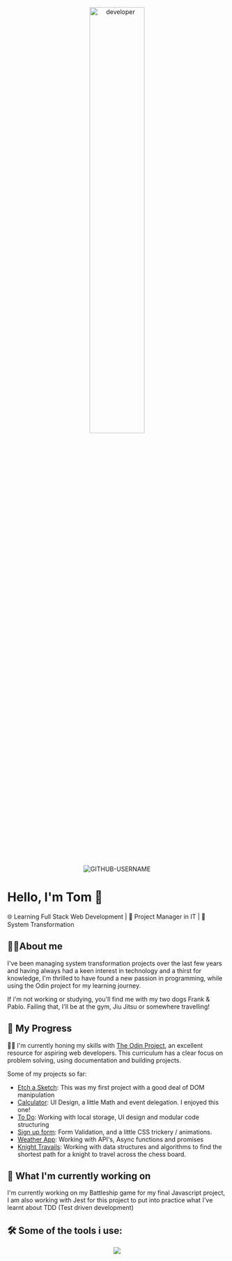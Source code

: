 <div align="center">
<img src="https://github.com/TomJS14/TomJS14/assets/133436558/24173c19-74b9-4caa-9fc2-afa176280fd6" alt="developer" width="50%" style="border-radius: 10px" />
  
</div>

<p align="center"> <img src="https://komarev.com/ghpvc/?username=TomJS14&label=Profile%20views&color=24ab77&style=flat" alt="GITHUB-USERNAME" /> </p>

#  Hello, I'm Tom 👋

🌐 Learning Full Stack Web Development | 🚀 Project Manager in IT | 🌟 System Transformation



## 👨‍💻About me

I've been managing system transformation projects over the last few years and having always had a keen interest in technology and a thirst for knowledge, I'm thrilled to have found a new passion in programming, while using the Odin project for my learning journey.

If i'm not working or studying, you'll find me with my two dogs Frank & Pablo. Failing that, I'll be at the gym, Jiu Jitsu or somewhere travelling!



## 🚀 My Progress

👨‍💻 I'm currently honing my skills with [The Odin Project](https://www.theodinproject.com/), an excellent resource for aspiring web developers. This curriculum has a clear focus on problem solving, using documentation and building projects.

Some of my projects so far: 

- [Etch a Sketch](https://github.com/TomJS14/etch-a-sketch):  This was my first project with a good deal of DOM manipulation
- [Calculator](https://github.com/TomJS14/calculator): UI Design, a little Math and event delegation. I enjoyed this one!
- [To Do](https://github.com/TomJS14/to-do): Working with local storage, UI design and modular code structuring
- [Sign up form](https://github.com/TomJS14/user-form): Form Validation, and a little CSS trickery / animations.
- [Weather App](https://github.com/TomJS14/weather-app): Working with API's, Async functions and promises
- [Knight Travails](https://github.com/TomJS14/knight-travails): Working with data structures and algorithms to find the shortest path for a knight to travel across the chess board.

  

## 🌱 What I'm currently working on

I'm currently working on my Battleship game for my final Javascript project, I am also working with Jest for this project to put into practice what I've learnt about TDD (Test driven development)



## 🛠️ Some of the tools i use: 

<p align="center">
  <a href="https://skillicons.dev">
    <img src="https://skillicons.dev/icons?i=js,html,css,webpack,jest,vscode,github" />
  </a>
</p>




<!---
TomJS14/TomJS14 is a ✨ special ✨ repository because its `README.md` (this file) appears on your GitHub profile.
You can click the Preview link to take a look at your changes.
--->
